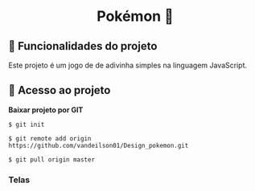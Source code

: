 <h1 align="center"> 
Pokémon 🚀 
</h1>


## :hammer: Funcionalidades do projeto

 Este projeto é um jogo de de adivinha simples na linguagem JavaScript.


## 📁 Acesso ao projeto

**Baixar projeto por GIT**

```
$ git init

$ git remote add origin https://github.com/vandeilson01/Design_pokemon.git

$ git pull origin master
```

 
<h3>Telas</h3>

<img src="">

